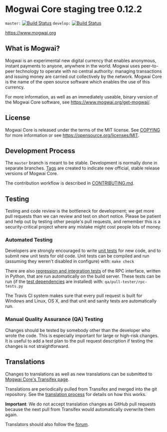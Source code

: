 Mogwai Core staging tree 0.12.2
===============================

`master:` [![Build Status](https://travis-ci.org/mogwaipay/mogwai.svg?branch=master)](https://travis-ci.org/mogwaipay/mogwai) `develop:` [![Build Status](https://travis-ci.org/mogwaipay/mogwai.svg?branch=develop)](https://travis-ci.org/mogwaipay/mogwai/branches)

https://www.mogwai.org


What is Mogwai?
----------------

Mogwai is an experimental new digital currency that enables anonymous, instant
payments to anyone, anywhere in the world. Mogwai uses peer-to-peer technology
to operate with no central authority: managing transactions and issuing money
are carried out collectively by the network. Mogwai Core is the name of the open
source software which enables the use of this currency.

For more information, as well as an immediately useable, binary version of
the Mogwai Core software, see https://www.mogwai.org/get-mogwai/.


License
-------

Mogwai Core is released under the terms of the MIT license. See [COPYING](COPYING) for more
information or see https://opensource.org/licenses/MIT.

Development Process
-------------------

The `master` branch is meant to be stable. Development is normally done in separate branches.
[Tags](https://github.com/mogwaipay/mogwai/tags) are created to indicate new official,
stable release versions of Mogwai Core.

The contribution workflow is described in [CONTRIBUTING.md](CONTRIBUTING.md).

Testing
-------

Testing and code review is the bottleneck for development; we get more pull
requests than we can review and test on short notice. Please be patient and help out by testing
other people's pull requests, and remember this is a security-critical project where any mistake might cost people
lots of money.

### Automated Testing

Developers are strongly encouraged to write [unit tests](/doc/unit-tests.md) for new code, and to
submit new unit tests for old code. Unit tests can be compiled and run
(assuming they weren't disabled in configure) with: `make check`

There are also [regression and integration tests](/qa) of the RPC interface, written
in Python, that are run automatically on the build server.
These tests can be run (if the [test dependencies](/qa) are installed) with: `qa/pull-tester/rpc-tests.py`

The Travis CI system makes sure that every pull request is built for Windows
and Linux, OS X, and that unit and sanity tests are automatically run.

### Manual Quality Assurance (QA) Testing

Changes should be tested by somebody other than the developer who wrote the
code. This is especially important for large or high-risk changes. It is useful
to add a test plan to the pull request description if testing the changes is
not straightforward.

Translations
------------

Changes to translations as well as new translations can be submitted to
[Mogwai Core's Transifex page](https://www.transifex.com/projects/p/mogwai/).

Translations are periodically pulled from Transifex and merged into the git repository. See the
[translation process](doc/translation_process.md) for details on how this works.

**Important**: We do not accept translation changes as GitHub pull requests because the next
pull from Transifex would automatically overwrite them again.

Translators should also follow the [forum](https://www.mogwai.org/forum/topic/mogwai-worldwide-collaboration.88/).
